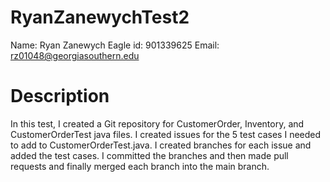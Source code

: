 # RyanZanewychTest2
Name:
Ryan Zanewych
Eagle id:
901339625
Email:
rz01048@georgiasouthern.edu
# Description
In this test, I created a Git repository for CustomerOrder, Inventory, and CustomerOrderTest java files. I created issues for the 5 test cases I needed to add to CustomerOrderTest.java. I created branches for each issue and added the test cases. I committed the branches and then made pull requests and finally merged each branch into the main branch.
